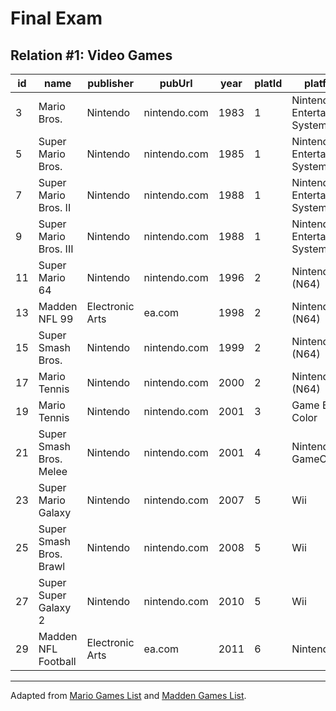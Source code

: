 # Final Exam

## Relation #1: Video Games

id | name | publisher | pubUrl | year | platId | platform | predecessor | predName
--- | --- | --- | --- | --- | --- | --- | --- | ---
3 | Mario Bros. | Nintendo | nintendo.com | 1983 | 1 | Nintendo Entertainment System (NES) | |
5 | Super Mario Bros. | Nintendo | nintendo.com | 1985 | 1 | Nintendo Entertainment System (NES) | |
7 | Super Mario Bros. II | Nintendo | nintendo.com | 1988 | 1 | Nintendo Entertainment System (NES) | 5 | Super Mario Bros.
9 | Super Mario Bros. III | Nintendo | nintendo.com | 1988 | 1 | Nintendo Entertainment System (NES) | 7 | Super Mario Bros. II
11| Super Mario 64 | Nintendo | nintendo.com | 1996 | 2 | Nintendo 64 (N64) | |
13 | Madden NFL 99 | Electronic Arts | ea.com | 1998 | 2 | Nintendo 64 (N64) |  |
15 | Super Smash Bros. | Nintendo | nintendo.com | 1999 | 2 | Nintendo 64 (N64) |  |
17 | Mario Tennis | Nintendo | nintendo.com | 2000 | 2 | Nintendo 64 (N64) |  |
19 | Mario Tennis | Nintendo | nintendo.com | 2001 | 3 | Game Boy Color |  |
21 | Super Smash Bros. Melee | Nintendo | nintendo.com | 2001 | 4 | Nintendo GameCube |  |
23 | Super Mario Galaxy | Nintendo | nintendo.com | 2007 | 5 |Wii |  |
25 | Super Smash Bros. Brawl | Nintendo | nintendo.com | 2008 | 5 | Wii |  |
27 | Super Super Galaxy 2 | Nintendo | nintendo.com | 2010 | 5 | Wii | 23 | Super Mario Galaxy
29 | Madden NFL Football | Electronic Arts | ea.com | 2011 | 6 | Nintendo 3DS | |


<hr>

Adapted from [Mario Games List](https://en.wikipedia.org/wiki/List_of_video_games_featuring_Mario) and [Madden Games List](https://en.wikipedia.org/wiki/Madden_NFL).

